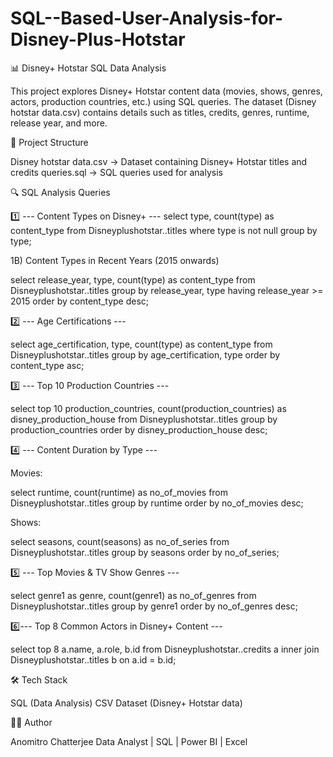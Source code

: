 # SQL--Based-User-Analysis-for-Disney-Plus-Hotstar
📊 Disney+ Hotstar SQL Data Analysis

This project explores Disney+ Hotstar content data (movies, shows, genres, actors, production countries, etc.) using SQL queries.
The dataset (Disney hotstar data.csv) contains details such as titles, credits, genres, runtime, release year, and more.

📁 Project Structure

Disney hotstar data.csv → Dataset containing Disney+ Hotstar titles and credits
queries.sql → SQL queries used for analysis

🔍 SQL Analysis Queries

1️⃣ --- Content Types on Disney+ ---
select type, count(type) as content_type 
from Disneyplushotstar..titles
where type is not null
group by type;

1B️) Content Types in Recent Years (2015 onwards)

select release_year, type, count(type) as content_type 
from Disneyplushotstar..titles
group by release_year, type
having release_year >= 2015
order by content_type desc;

2️⃣ --- Age Certifications ---

select age_certification, type, count(type) as content_type 
from Disneyplushotstar..titles
group by age_certification, type
order by content_type asc;

3️⃣ --- Top 10 Production Countries ---

select top 10 production_countries, count(production_countries) as disney_production_house
from Disneyplushotstar..titles
group by production_countries
order by disney_production_house desc;

4️⃣ --- Content Duration by Type ---

Movies:

select runtime, count(runtime) as no_of_movies 
from Disneyplushotstar..titles
group by runtime
order by no_of_movies desc;


Shows:

select seasons, count(seasons) as no_of_series 
from Disneyplushotstar..titles
group by seasons
order by no_of_series;

5️⃣ --- Top Movies & TV Show Genres ---

select genre1 as genre, count(genre1) as no_of_genres 
from Disneyplushotstar..titles
group by genre1
order by no_of_genres desc;

6️⃣--- Top 8 Common Actors in Disney+ Content ---

select top 8 a.name, a.role, b.id 
from Disneyplushotstar..credits a
inner join Disneyplushotstar..titles b 
on a.id = b.id;

🛠️ Tech Stack

SQL (Data Analysis)
CSV Dataset (Disney+ Hotstar data)

👨‍💻 Author

Anomitro Chatterjee
Data Analyst | SQL | Power BI | Excel
